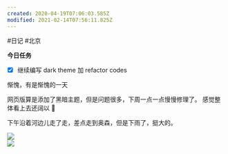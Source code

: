 ```yaml
---
created: 2020-04-19T07:06:03.585Z
modified: 2021-02-14T07:56:11.825Z
---
```

#日记 #北京

**今日任务**
- [x] 继续编写 dark theme 加 refactor codes

<!-- @timer "date":"Sun Apr 19 2020 15:06:26 GMT+0800 (China Standard Time)" -->
惭愧，有是惭愧的一天

<!-- @timer "date":"Sun Apr 19 2020 16:17:21 GMT+0800 (China Standard Time)" -->
网页版算是添加了黑暗主题，但是问题很多，下周一点一点慢慢修理了。
感觉整体看上去还阔以 :full_moon_with_face: 

下午沿着河边儿走了走，差点走到奥森，但是下雨了，挺大的。

![](https://i.loli.net/2020/04/20/5KCRXc9A1LIvUZz.jpg)  
![](https://i.loli.net/2020/04/20/E3jHO75h9N6nGvm.jpg)  




